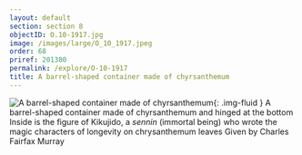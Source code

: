 ```yaml
---
layout: default
section: section 8
objectID: O.10-1917.jpg
image: /images/large/O_10_1917.jpeg
order: 68
priref: 201380
permalink: /explore/O-10-1917
title: A barrel-shaped container made of chyrsanthemum
---
```

![A barrel-shaped container made of chyrsanthemum]({{site.baseurl}}/images/large/O_10_1917.jpeg){: .img-fluid }
A barrel-shaped container made of chyrsanthemum and hinged at the bottom
Inside is the figure of Kikujido, a <em>sennin</em> (immortal being) who wrote the magic characters of longevity on chrysanthemum leaves
Given by Charles Fairfax Murray

